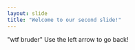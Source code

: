 ```yaml
---
layout: slide
title: "Welcome to our second slide!"
---
```

"wtf bruder"
Use the left arrow to go back!
